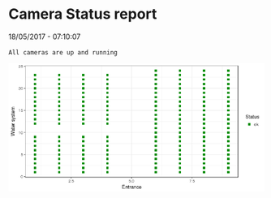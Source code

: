 Camera Status report
================
18/05/2017 - 07:10:07

    All cameras are up and running

![](camreport_files/figure-markdown_github/unnamed-chunk-2-1.png)

